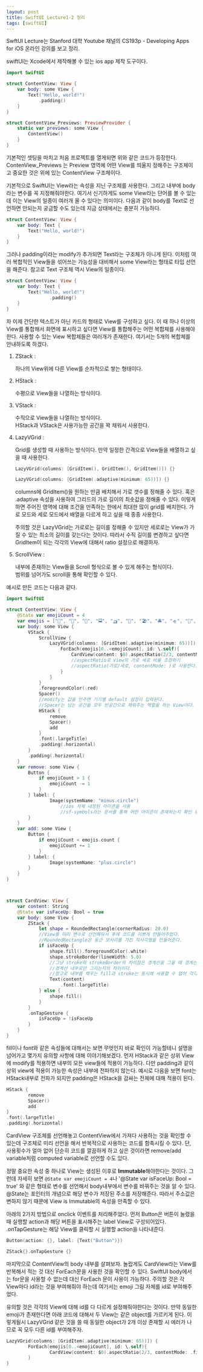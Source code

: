 ```yaml
---
layout: post
title: SwiftUI Lecture1-2 정리
tags: [swiftUI]
---
```


SwftUI Lecture는 Stanford 대학 Youtube 채널의 CS193p - Developing Apps for iOS 온라인 강의를 보고 정리.

swiftUI는 Xcode에서 제작해볼 수 있는 ios app 제작 도구이다.  

```swift
import SwiftUI

struct ContentView: View {
    var body: some View {
        Text("Hello, world!")
            .padding()
    }
}

struct ContentView_Previews: PreviewProvider {
    static var previews: some View {
        ContentView()
    }
}
```

기본적인 셋팅을 마치고 처음 프로젝트를 열게되면 위와 같은 코드가 등장한다. ContenView_Previews 는 Preview 영역에 어떤 View를 띄울지 정해주는 구조체이고 중요한 것은 위에 있는 ContentView 구조체이다. 

기본적으로 SwiftUI는 View라는 속성을 지닌 구조체를 사용한다. 그리고 내부에 body라는 변수를 꼭 지정해줘야한다. 여기서 신기하게도 some View라는 단어를 볼 수 있는데 이는 View의 일종이 여러개 올 수 있다는 의미이다.  다음과 같이 body를 Text로 선언하면 안되는지 궁금할 수도 있는데 지금 상태에서는 충분히 가능하다.  

```swift
struct ContentView: View {
    var body: Text {
        Text("Hello, world!")
    }
}
```

그러나 padding이라는 modify가 추가되면 Text라는 구조체가 아니게 된다. 이처럼 여러 복합적인 View들을 섞어쓰는 가능성을 대비해서 some View라는 형태로 타입 선언을 해준다. 참고로 Text 구조체 역시 View의 일종이다.  

```swift
struct ContentView: View {
    var body: Text {
        Text("Hello, world!")
      			.padding()
    }
}
```

자 이제 간단한 텍스트가 아닌 카드의 형태로 View를 구성하고 싶다. 이 때 하나 이상의 View를 통합해서 화면에 표시하고 싶다면 View를 통합해주는 어떤 복합체를 사용해야 한다. 사용할 수 있는 View 복합체들은 여러개가 존재한다. 여기서는 5개의 복합체를 안내하도록 하겠다. 

1. ZStack :

   하나의 View위에 다른 View를 순차적으로 쌓는 형태이다.

2. HStack :

   수평으로 View들을 나열하는 방식이다.

3. VStack :

   수직으로 View들을 나열하는 방식이다.  
   HStack과 VStack은 사용가능한 공간을 꽉 채워서 사용한다.

4. LazyVGrid :

   Grid를 생성할 때 사용하는 방식이다. 만약 일정한 간격으로 View들을 배열하고 싶을 때 사용한다.  

   ```swift
   LazyVGrid(columns: [GridItem(), GridItem(), GridItem()]) {}
   
   LazyVGrid(columns: [GridItem(.adaptive(minimum: 65))]) {}
   ```

   columns에 GridItem()을 원하는 만큼 배치해서 가로 갯수를 정해줄 수 있다. 혹은 .adaptive 속성을 사용하여 그리드의 가로 길이의 최솟값을 정해줄 수 있다. 이렇게 하면 주어진 영역에 대해 조건을 만족하는 한에서 최대한 많이 grid를 배치한다. 가로 모드와 세로 모드에서 배열을 다르게 하고 싶을 때 종종 사용한다.  

   주의할 것은 LazyVGrid는 가로로는 길이를 정해줄 수 있지만 세로로는 View가 가질 수 있는 최소의 길이를 갖는다는 것이다. 따라서 수직 길이를 변경하고 싶다면 GridItem이 되는 각각의 View에 대해서 ratio 설정으로 해결하자.

5. ScrollView :

   내부에 존재하는 View들을 Scroll 형식으로 볼 수 있게 해주는 형식이다.  
   범위를 넘어가도 scroll을 통해 확인할 수 있다. 

예시로 만든 코드는 다음과 같다.

```swift
import SwiftUI

struct ContentView: View {
    @State var emojiCount = 4
    var emojis = ["🚖", "🛵", "🚆", "🚍", "🛺", "🛫", "🏖", "🚔", "🛸", "🚁", "🏍", "🛳", "🚐", "🚛", "🚚"]
    var body: some View {
        VStack {
            ScrollView {
                LazyVGrid(columns: [GridItem(.adaptive(minimum: 65))]) {
                    ForEach(emojis[0..<emojiCount], id: \.self){
                        CardView(content: $0).aspectRatio(2/3, contentMode: .fit)
                      	//aspectRatio로 View의 가로 세로 비율 조정하기
                      	//aspectRatio(가로/세로, contentMode: )로 사용한다.
                    }
                }
            }
            .foregroundColor(.red)
            Spacer() 
          	//modify는 값을 안주면 기기별 default 설정이 입력된다.
          	//Spacer는 남는 공간을 모두 빈공간으로 채워주는 역할을 하는 View이다.
            HStack {
                remove
                Spacer()
                add
            }
            .font(.largeTitle)
            .padding(.horizontal)
        }
        .padding(.horizontal)
    }
    var remove: some View {
        Button {
            if emojiCount > 1 {
                emojiCount -= 1
            }
        } label: {
                Image(systemName: "minus.circle")
          			//ios 자체 내장된 아이콘을 사용
          			//sf-symbols라는 문서를 통해 어떤 아이콘이 존재하는지 확인 후 사용
        }
    }
    var add: some View {
        Button {
            if emojiCount < emojis.count {
                emojiCount += 1
            }
        } label: {
                Image(systemName: "plus.circle")
        }
    }
}



struct CardView: View {
    var content: String
    @State var isFaceUp: Bool = true
    var body: some View {
        ZStack {
            let shape = RoundedRectangle(cornerRadius: 20.0)
          	//View를 미리 변수로 선언해둬서 후에 코드를 이쁘게 만들어주었다.
          	//RoundedRectangle은 둥근 모서리를 가진 직사각형을 만들어준다.
            if isFaceUp {
                shape.fill().foregroundColor(.white)
                shape.strokeBorder(lineWidth: 5.0)
              	//그냥 stroke와 strokeBorder의 차이점은 경계선을 그을 때 경계선 외부-내부를 그리는지
              	//경계선 내부로만 그리는지의 차이이다.
              	//참고로 내부를 채우는 fill과 stroke는 동시에 사용할 수 없어 각각 View를 생성해줘야한다.
                Text(content)
                    .font(.largeTitle)
            } else {
                shape.fill()
            }
        }
        .onTapGesture {
            isFaceUp = !isFaceUp
        }
    }
}
```

fill이나 font와 같은 속성들에 대해서는 보면 무엇인지 바로 확인이 가능할테니 설명을 넘어가고 몇가지 유의할 사항에 대해 이야기해보겠다. 먼저 HStack과 같은 상위 View에 modify를 적용하면 내부의 모든 view들에 적용이 가능하다. 다만 padding과 같이 상위 view에 적용이 가능한 속성은 내부에 전파하지 않는다. 예시로 다음을 보면 font는 HStack내부로 전파가 되지만 padding은 HStack을 감싸는 전체에 대해 적용이 된다. 

```swift
HStack {
		remove
		Spacer()
		add
}
.font(.largeTitle)
.padding(.horizontal)
```

CardView 구조체를 선언해놓고 ContentView에서 가져다 사용하는 것을 확인할 수 있는데 구조체로 미리 선언을 해서 반복적으로 사용하는 코드를 함축시킬 수 있다. 단, 사용횟수가 얼마 없어 단순히 코드를 깔끔하게 하고 싶은 것이라면 remove/add variable처럼 computed variable로 선언할 수도 있다.  

정말 중요한 속성 중 하나로 View는 생성된 이후로 **Immutable**해야한다는 것이다. 그런데 자세히 보면  `@State var emojiCount = 4`나 '@State var isFaceUp: Bool = true' 와 같은 형태로 변수를 선언해서 body내부에서 변수를 바꿔주는 것을 알 수 있다. @State는 포인터의 개념으로 해당 변수가 저장된 주소를 저장해준다. 따라서 주소값은 변하지 않기 때문에 View is Immutable의 속성을 만족할 수 있다. 

아래의 2가지 방법으로 onclick 이벤트를 처리해주었다. 먼저 Button은 버튼이 눌렸을 때 실행할 action과 해당 버튼을 표시해주는 label View로 구성되어있다. .onTapGesture는 해당 View를 클릭할 시 실행할 action을 나타내준다.

```swift
Button(action: {}, label: {Text("Button")})

ZStack{}.onTapGesture {}
```

마지막으로 ContentView의 body 내부를 살펴보자. 놀랍게도 CardView라는 View를 반복해서 적는 것 대신 ForEach문을 사용한 것을 확인할 수 있다. SwiftUI body에서는 for문을 사용할 수 없는데 대신 ForEach 문이 사용이 가능하다. 주의할 것은 각 View마다 id라는 것을 부여해줘야 하는데 여기서는 emoji 그림 자체를 id로 부여해주었다. 

유의할 것은 각각의 View에 대해 id를 다 다르게 설정해줘야한다는 것이다. 만약 동일한 emoji가 존재한다면 아래 코드에 대해서 두 View는 같은 object를 가르키게 된다. 이렇게될시 LazyVGrid 같은 것을 쓸 때 동일한 object가 2개 이상 존재할 시 에러가 나므로 꼭 모두 다른 id를 부여해주자.  

```swift
LazyVGrid(columns: [GridItem(.adaptive(minimum: 65))]) {
		ForEach(emojis[0..<emojiCount], id: \.self){
				CardView(content: $0).aspectRatio(2/3, contentMode: .fit)
		}
}
```


